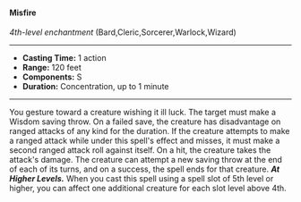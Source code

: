 #### Misfire
*4th-level enchantment* (Bard,Cleric,Sorcerer,Warlock,Wizard)
___
- **Casting Time:** 1 action
- **Range:** 120 feet
- **Components:** S
- **Duration:** Concentration, up to 1 minute
---
You gesture toward a creature wishing it ill luck.
The target must make a Wisdom saving throw. On a
failed save, the creature has disadvantage on ranged
attacks of any kind for the duration. If the creature
attempts to make a ranged attack while under this
spell's effect and misses, it must make a second
ranged attack roll against itself. On a hit, the
creature takes the attack's damage. The creature
can attempt a new saving throw at the end of each
of its turns, and on a success, the spell ends for that
creature. 
***At Higher Levels.*** When you cast this spell using
a spell slot of 5th level or higher, you can affect one
additional creature for each slot level above 4th.
